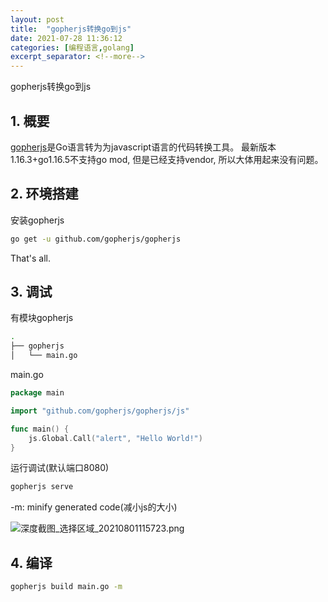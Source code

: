 ```yaml
---
layout: post
title:  "gopherjs转换go到js"
date: 2021-07-28 11:36:12
categories: [编程语言,golang]
excerpt_separator: <!--more-->
---
```

gopherjs转换go到js
<!--more-->

## 1. 概要

[gopherjs](https://github.com/gopherjs/gopherjs)是Go语言转为为javascript语言的代码转换工具。
最新版本1.16.3+go1.16.5不支持go mod, 但是已经支持vendor, 所以大体用起来没有问题。

## 2. 环境搭建

安装gopherjs
```bash
go get -u github.com/gopherjs/gopherjs
```

That's all.

## 3. 调试

有模块gopherjs
```bash
.
├── gopherjs
│   └── main.go

```

main.go
```go
package main

import "github.com/gopherjs/gopherjs/js"

func main() {
	js.Global.Call("alert", "Hello World!")
}
```

运行调试(默认端口8080)
```bash
gopherjs serve
```
-m:  minify generated code(减小js的大小)

![深度截图_选择区域_20210801115723.png](/images/深度截图_选择区域_20210801115723.png)

## 4. 编译

```bash
gopherjs build main.go -m
```